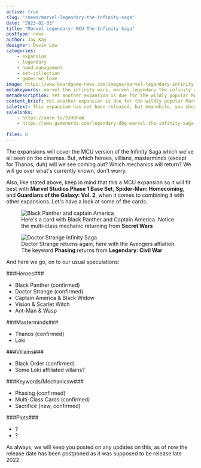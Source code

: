 ```yaml
---
active: true
slug: "/news/marvel-legendary-the-infinity-saga"
date: "2023-02-03"
title: "Marvel Legendary: MCU The Infinity Saga"
posttype: news
author: Jay Kay
designer: Devin Low
categories: 
    - expansion
    - legendary
    - hand-management
    - set-collection
    - games-we-love
image: https://www.boardgame-news.com/images/marvel-legendary-infinity-wars.webp
metakeywords: marvel the infinity wars, marvel legendary the infinity wars, marvel legendary the infinity saga, marvel legendary mcu the infinity saga
metadescription: Yet another expansion is due for the wildly popular Marvel Legendary, this time a MCU version, which will contain photos from the movies rather than drawed graphics. Let's have a look at Marvel Legendary - The Infinity Saga.
content_brief: Yet another expansion is due for the wildly popular Marvel Legendary, this time a MCU version, which will contain photos from the movies rather than drawed graphics. Let's have a look at Marvel Legendary - The Infinity Saga.
saletext: This expansion has not been released, but meanwhile, you should get a hold of Legendary - MCU 10th Anniversary as it is the 'base game' of t he MCU style Legendary.
salelinks: 
    - https://amzn.to/3JHBhxW
    - https://www.gamenerdz.com/legendary-dbg-marvel-the-infinity-saga-expansion-preorder?aff=34
   
files: 0
---
```

The expansions will cover the MCU version of the Infinity Saga which we've all seen on the cinemas. But, which heroes, villians, masterminds (except for Thanos, duh) will we see coming out? Which mechanics will return? We will go over what's currently known, don't worry.

Also, like stated above, keep in mind that this a MCU expansion so it will fit best with **Marvel Studios Phase 1 Base Set**,  **Spider-Man: Homecoming**, and **Guardians of the Galaxy: Vol. 2**, when it comes to combining it with other expansions.
Let's have a look at some of the cards:
<figure class="figure">
    <img class="image" alt="Black Panther and captain America" src="https://www.boardgame-news.com/images/legendary-marvel-studios-infinity-saga-black-panther.webp" >
    </img>
    <figcaption class="figcaption">Here's a card with Black Panther and Captain America. Notice the multi-class mechanic returning from <strong>Secret Wars</strong></figcaption>
</figure>
<figure class="figure">
    <img class="image" alt="Doctor Strange Infinity Saga" src="https://www.boardgame-news.com/images/legendary-marvel-studios-infinity-saga-doctor-strange.webp" >
    </img>
    <figcaption class="figcaption">Doctor Strange returns again, here with the Avengers affiation. The keyword <strong>Phasing</strong> returns from <strong>Legendary: Civil War</strong></figcaption>
</figure>

And here we go, on to our usual speculations:

 ###Heroes###
 - Black Panther (confirmed)
 - Doctor Strange (confirmed)
 - Captain America & Black Widow
 - Vision & Scarlet Witch
 - Ant-Man & Wasp

 ###Masterminds###
 - Thanos (confirmed)
 - Loki

###Villains###
- Black Order (confirmed)
- Some Loki affiliated villains?

###Keywords/Mechanicsw###
- Phasing (confirmed)
- Multi-Class Cards (confirmed)
- Sacrifice (new, confirmed)

###Plots###
- ?
- ?

As always, we will keep you posted on any updates on this, as of now the release date has been postponed as it was supposed to be release late 2022.